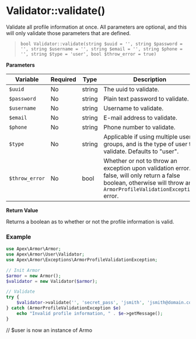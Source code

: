 
# Validator::validate()

Validate all profile information at once.  All parameters are optional, and this will only validate those parameters that are defined.

> `bool Validator::validate(string $uuid = '', string $password = '', string $username = '', string $email = '', string $phone = '', string $type = 'user', bool $throw_error = true)`

**Parameters**

Variable | Required | Type | Description
------------- |------------- |------------- |------------- 
`$uuid` | No | string | The uuid to validate.
`$password` | No | string | Plain text password to validate.
`$username` | No | string | Username to validate.
`$email` | No | string | E-mail address to validate.
`$phone` | No | string | Phone number to validate.
`$type` | No | string | Applicable if using multiple user groups, and is the type of user to validate.  Defaults to "user".
`$throw_error` | No | bool | Whether or not to throw an exception upon validation error.  If false, will only return a false boolean, otherwise will throw an `ArmorProfileValidationException` error.


**Return Value**

Returns a boolean as to whether or not the profile information is valid.


### Example

~~~php
use Apex\Armor\Armor;
use Apex\Armor\User\Validator;
use Apex\Armor\Exceptions\ArmorProfileValidationException;

// Init Armor
$armor = new Armor();
$validator = new Validator($armor);

// Validate
try {
    $validator->validate('', 'secret_pass', 'jsmith', 'jsmith@domain.com');
} catch (ArmorProfileValidationException $e)
    echo "Invalid profile information, " . $e->getMessage();
}

~~~

// $user is now an instance of Armo

